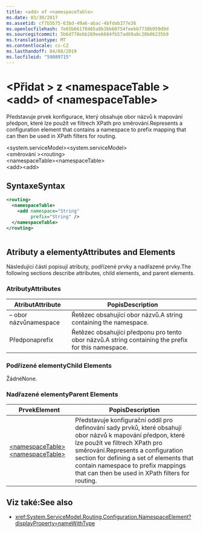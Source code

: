 ```yaml
---
title: <add> of <namespaceTable>
ms.date: 03/30/2017
ms.assetid: cf7b5b75-63bd-49a6-abac-4bfdab377e36
ms.openlocfilehash: 7e65b66170465a8b3bb60754feebb7730b959d9d
ms.sourcegitcommit: 5b6d778ebb269ee6684fb57ad69a8c28b06235b9
ms.translationtype: MT
ms.contentlocale: cs-CZ
ms.lasthandoff: 04/08/2019
ms.locfileid: "59089715"
---
```

# <a name="add-of-namespacetable"></a><span data-ttu-id="271dc-102">\<Přidat > z \<namespaceTable ></span><span class="sxs-lookup"><span data-stu-id="271dc-102">\<add> of \<namespaceTable></span></span>
<span data-ttu-id="271dc-103">Představuje prvek konfigurace, který obsahuje obor názvů k mapování předpon, které lze použít ve filtrech XPath pro směrování.</span><span class="sxs-lookup"><span data-stu-id="271dc-103">Represents a configuration element that contains a namespace to prefix mapping that can then be used in XPath filters for routing.</span></span>  
  
 <span data-ttu-id="271dc-104">\<system.serviceModel></span><span class="sxs-lookup"><span data-stu-id="271dc-104">\<system.serviceModel></span></span>  
<span data-ttu-id="271dc-105">\<směrování ></span><span class="sxs-lookup"><span data-stu-id="271dc-105">\<routing></span></span>  
<span data-ttu-id="271dc-106">\<namespaceTable></span><span class="sxs-lookup"><span data-stu-id="271dc-106">\<namespaceTable></span></span>  
<span data-ttu-id="271dc-107">\<add></span><span class="sxs-lookup"><span data-stu-id="271dc-107">\<add></span></span>  
  
## <a name="syntax"></a><span data-ttu-id="271dc-108">Syntaxe</span><span class="sxs-lookup"><span data-stu-id="271dc-108">Syntax</span></span>  
  
```xml  
<routing>
  <namespaceTable>
    <add namespace="String"
         prefix="String" />
  </namespaceTable>
</routing>
```  
  
```csharp  
```  
  
## <a name="attributes-and-elements"></a><span data-ttu-id="271dc-109">Atributy a elementy</span><span class="sxs-lookup"><span data-stu-id="271dc-109">Attributes and Elements</span></span>  
 <span data-ttu-id="271dc-110">Následující části popisují atributy, podřízené prvky a nadřazené prvky.</span><span class="sxs-lookup"><span data-stu-id="271dc-110">The following sections describe attributes, child elements, and parent elements.</span></span>  
  
### <a name="attributes"></a><span data-ttu-id="271dc-111">Atributy</span><span class="sxs-lookup"><span data-stu-id="271dc-111">Attributes</span></span>  
  
|<span data-ttu-id="271dc-112">Atribut</span><span class="sxs-lookup"><span data-stu-id="271dc-112">Attribute</span></span>|<span data-ttu-id="271dc-113">Popis</span><span class="sxs-lookup"><span data-stu-id="271dc-113">Description</span></span>|  
|---------------|-----------------|  
|<span data-ttu-id="271dc-114">– obor názvů</span><span class="sxs-lookup"><span data-stu-id="271dc-114">namespace</span></span>|<span data-ttu-id="271dc-115">Řetězec obsahující obor názvů.</span><span class="sxs-lookup"><span data-stu-id="271dc-115">A string containing the namespace.</span></span>|  
|<span data-ttu-id="271dc-116">Předpona</span><span class="sxs-lookup"><span data-stu-id="271dc-116">prefix</span></span>|<span data-ttu-id="271dc-117">Řetězec obsahující předponu pro tento obor názvů.</span><span class="sxs-lookup"><span data-stu-id="271dc-117">A string containing the prefix for this namespace.</span></span>|  
  
### <a name="child-elements"></a><span data-ttu-id="271dc-118">Podřízené elementy</span><span class="sxs-lookup"><span data-stu-id="271dc-118">Child Elements</span></span>  
 <span data-ttu-id="271dc-119">Žádné</span><span class="sxs-lookup"><span data-stu-id="271dc-119">None.</span></span>  
  
### <a name="parent-elements"></a><span data-ttu-id="271dc-120">Nadřazené elementy</span><span class="sxs-lookup"><span data-stu-id="271dc-120">Parent Elements</span></span>  
  
|<span data-ttu-id="271dc-121">Prvek</span><span class="sxs-lookup"><span data-stu-id="271dc-121">Element</span></span>|<span data-ttu-id="271dc-122">Popis</span><span class="sxs-lookup"><span data-stu-id="271dc-122">Description</span></span>|  
|-------------|-----------------|  
|[<span data-ttu-id="271dc-123">\<namespaceTable></span><span class="sxs-lookup"><span data-stu-id="271dc-123">\<namespaceTable></span></span>](../../../../../docs/framework/configure-apps/file-schema/wcf/namespacetable.md)|<span data-ttu-id="271dc-124">Představuje konfigurační oddíl pro definování sady prvků, které obsahují obor názvů k mapování předpon, které lze použít ve filtrech XPath pro směrování.</span><span class="sxs-lookup"><span data-stu-id="271dc-124">Represents a configuration section for defining a set of elements that contain namespace to prefix mappings that can then be used in XPath filters for routing.</span></span>|  
  
## <a name="see-also"></a><span data-ttu-id="271dc-125">Viz také:</span><span class="sxs-lookup"><span data-stu-id="271dc-125">See also</span></span>

- <xref:System.ServiceModel.Routing.Configuration.NamespaceElement?displayProperty=nameWithType>
